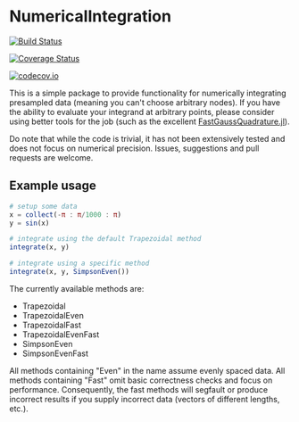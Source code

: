 # NumericalIntegration

[![Build Status](https://travis-ci.org/dextorious/NumericalIntegration.jl.svg?branch=master)](https://travis-ci.org/deXtoRious/NumericalIntegration.jl)

[![Coverage Status](https://coveralls.io/repos/dextorious/NumericalIntegration.jl/badge.svg?branch=master&service=github)](https://coveralls.io/github/dextorious/NumericalIntegration.jl?branch=master)

[![codecov.io](http://codecov.io/github/dextorious/NumericalIntegration.jl/coverage.svg?branch=master)](http://codecov.io/github/dextorious/NumericalIntegration.jl?branch=master)

This is a simple package to provide functionality for numerically integrating presampled data (meaning you can't choose arbitrary nodes). If you have the ability to evaluate your integrand at arbitrary points, please consider using better tools for the job (such as the excellent [FastGaussQuadrature.jl](https://github.com/ajt60gaibb/FastGaussQuadrature.jl)). 

Do note that while the code is trivial, it has not been extensively tested and does not focus on numerical precision. Issues, suggestions and pull requests are welcome.


## Example usage

```julia
# setup some data
x = collect(-π : π/1000 : π)
y = sin(x)

# integrate using the default Trapezoidal method
integrate(x, y)

# integrate using a specific method
integrate(x, y, SimpsonEven())
```

The currently available methods are:
- Trapezoidal
- TrapezoidalEven
- TrapezoidalFast
- TrapezoidalEvenFast
- SimpsonEven
- SimpsonEvenFast

All methods containing "Even" in the name assume evenly spaced data. All methods containing "Fast" omit basic correctness checks and focus on performance. Consequently, the fast methods will segfault or produce incorrect results if you supply incorrect data (vectors of different lengths, etc.).